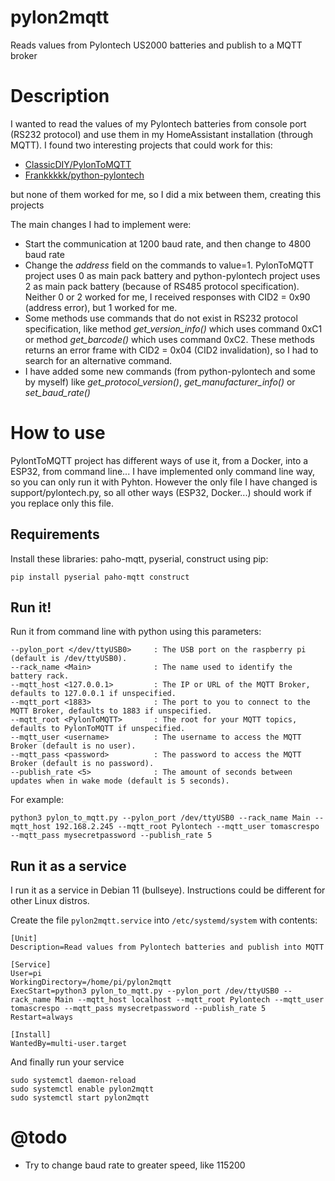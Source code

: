 # pylon2mqtt
Reads values from Pylontech US2000 batteries and publish to a MQTT broker

# Description
I wanted to read the values of my Pylontech batteries from console port (RS232 protocol) and use them in my HomeAssistant installation (through MQTT).
I found two interesting projects that could work for this:
* [ClassicDIY/PylonToMQTT](https://github.com/ClassicDIY/PylonToMQTT)
* [Frankkkkk/python-pylontech](https://github.com/Frankkkkk/python-pylontech)

but none of them worked for me, so I did a mix between them, creating this projects

The main changes I had to implement were:
* Start the communication at 1200 baud rate, and then change to 4800 baud rate
* Change the _address_ field on the commands to value=1. PylonToMQTT project uses 0 as main pack battery and python-pylontech project uses 2 as main pack battery (because of RS485 protocol specification). Neither 0 or 2 worked for me, I received responses with CID2 = 0x90 (address error), but 1 worked for me.
* Some methods use commands that do not exist in RS232 protocol specification, like method _get_version_info()_ which uses command 0xC1 or method _get_barcode()_ which uses command 0xC2. These methods returns an error frame with CID2 = 0x04 (CID2 invalidation), so I had to search for an alternative command.
* I have added some new commands (from python-pylontech and some by myself) like _get_protocol_version()_, _get_manufacturer_info()_ or _set_baud_rate()_

# How to use
PylontToMQTT project has different ways of use it, from a Docker, into a ESP32, from command line... I have implemented only command line way, so you can only run it with Pyhton.
However the only file I have changed is support/pylontech.py, so all other ways (ESP32, Docker...) should work if you replace only this file.

## Requirements
Install these libraries: paho-mqtt, pyserial, construct using pip:

```
pip install pyserial paho-mqtt construct
```

## Run it!
Run it from command line with python using this parameters:
```
--pylon_port </dev/ttyUSB0>     : The USB port on the raspberry pi (default is /dev/ttyUSB0).  
--rack_name <Main>              : The name used to identify the battery rack. 
--mqtt_host <127.0.0.1>         : The IP or URL of the MQTT Broker, defaults to 127.0.0.1 if unspecified.  
--mqtt_port <1883>              : The port to you to connect to the MQTT Broker, defaults to 1883 if unspecified.  
--mqtt_root <PylonToMQTT>       : The root for your MQTT topics, defaults to PylonToMQTT if unspecified.  
--mqtt_user <username>          : The username to access the MQTT Broker (default is no user).  
--mqtt_pass <password>          : The password to access the MQTT Broker (default is no password).
--publish_rate <5>              : The amount of seconds between updates when in wake mode (default is 5 seconds).
```

For example:
```
python3 pylon_to_mqtt.py --pylon_port /dev/ttyUSB0 --rack_name Main --mqtt_host 192.168.2.245 --mqtt_root Pylontech --mqtt_user tomascrespo --mqtt_pass mysecretpassword --publish_rate 5
```

## Run it as a service
I run it as a service in Debian 11 (bullseye). Instructions could be different for other Linux distros.

Create the file `pylon2mqtt.service` into `/etc/systemd/system` with contents:
```
[Unit]
Description=Read values from Pylontech batteries and publish into MQTT

[Service]
User=pi
WorkingDirectory=/home/pi/pylon2mqtt
ExecStart=python3 pylon_to_mqtt.py --pylon_port /dev/ttyUSB0 --rack_name Main --mqtt_host localhost --mqtt_root Pylontech --mqtt_user tomascrespo --mqtt_pass mysecretpassword --publish_rate 5
Restart=always

[Install]
WantedBy=multi-user.target
```

And finally run your service
```
sudo systemctl daemon-reload
sudo systemctl enable pylon2mqtt
sudo systemctl start pylon2mqtt
```

# @todo
* Try to change baud rate to greater speed, like 115200
